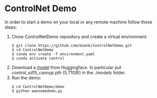 # ControlNet Demo

In order to start a demo on your local or any remote machine follow these steps:

1. Clone ControlNetDemo repository and create a virtual environment.
    ```
    $ git clone https://github.com/mzenk/ControlNetDemo.git
    $ cd ControlNetDemo
    $ conda env create -f environment.yaml
    $ conda activate control
    ```
2. Download a [model](https://huggingface.co/lllyasviel/ControlNet/resolve/main/models/control_sd15_canny.pth) from Huggingface. In particular put control_sd15_cannyp.pth (5.71GB!) in the ./models folder.
3. Run the demo:
    ```
    $ cd ControlNetDemo/demo
    $ python awesomedemo.py
    ```
